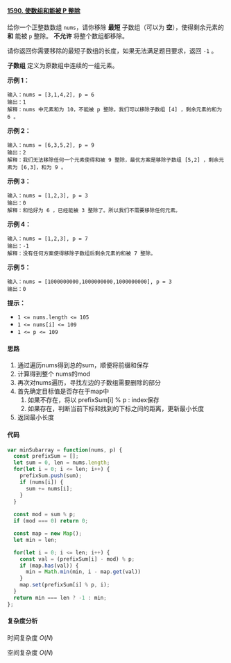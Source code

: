 #### [1590. 使数组和能被 P 整除](https://leetcode-cn.com/problems/make-sum-divisible-by-p/)

给你一个正整数数组 `nums`，请你移除 **最短** 子数组（可以为 **空**），使得剩余元素的 **和** 能被 `p` 整除。 **不允许** 将整个数组都移除。

请你返回你需要移除的最短子数组的长度，如果无法满足题目要求，返回 `-1` 。

**子数组** 定义为原数组中连续的一组元素。

 

**示例 1：**

```
输入：nums = [3,1,4,2], p = 6
输出：1
解释：nums 中元素和为 10，不能被 p 整除。我们可以移除子数组 [4] ，剩余元素的和为 6 。
```

**示例 2：**

```
输入：nums = [6,3,5,2], p = 9
输出：2
解释：我们无法移除任何一个元素使得和被 9 整除，最优方案是移除子数组 [5,2] ，剩余元素为 [6,3]，和为 9 。
```

**示例 3：**

```
输入：nums = [1,2,3], p = 3
输出：0
解释：和恰好为 6 ，已经能被 3 整除了。所以我们不需要移除任何元素。
```

**示例 4：**

```
输入：nums = [1,2,3], p = 7
输出：-1
解释：没有任何方案使得移除子数组后剩余元素的和被 7 整除。
```

**示例 5：**

```
输入：nums = [1000000000,1000000000,1000000000], p = 3
输出：0
```

 

**提示：**

- `1 <= nums.length <= 105`
- `1 <= nums[i] <= 109`
- `1 <= p <= 109`

#### 思路

1. 通过遍历nums得到总的sum，顺便将前缀和保存
2. 计算得到整个 nums的mod
3. 再次对nums遍历，寻找左边的子数组需要删除的部分
4. 首先确定目标值是否存在于map中
   1. 如果不存在，将以 prefixSum[i] % p : index保存
   2. 如果存在，判断当前下标和找到的下标之间的距离，更新最小长度
5. 返回最小长度

#### 代码

```javascript
var minSubarray = function(nums, p) {
  const prefixSum = [];
  let sum = 0, len = nums.length;
  for(let i = 0; i <= len; i++) {
    prefixSum.push(sum);
    if (nums[i]) {
      sum += nums[i];
    }
  }
  
  const mod = sum % p;
  if (mod === 0) return 0;

  const map = new Map();
  let min = len;

  for(let i = 0; i <= len; i++) {
    const val = (prefixSum[i] - mod) % p;
    if (map.has(val)) {
      min = Math.min(min, i - map.get(val))
    }
    map.set(prefixSum[i] % p, i);
  }
  return min === len ? -1 : min;
};
```

#### 复杂度分析

时间复杂度	$O(N)$

空间复杂度	$O(N)$
